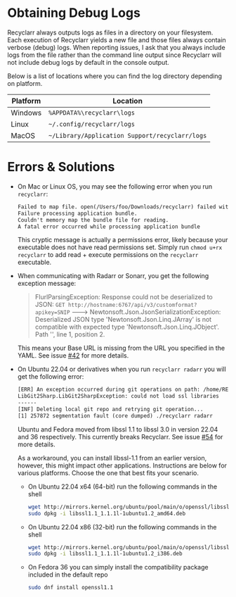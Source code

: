 # Obtaining Debug Logs

Recyclarr always outputs logs as files in a directory on your filesystem. Each execution of
Recyclarr yields a new file and those files always contain verbose (debug) logs. When reporting
issues, I ask that you always include logs from the file rather than the command line output since
Recyclarr will not include debug logs by default in the console output.

Below is a list of locations where you can find the log directory depending on platform.

| Platform | Location                                       |
| -------- | ---------------------------------------------- |
| Windows  | `%APPDATA%\recyclarr\logs`                     |
| Linux    | `~/.config/recyclarr/logs`                     |
| MacOS    | `~/Library/Application Support/recyclarr/logs` |

# Errors & Solutions

* On Mac or Linux OS, you may see the following error when you run `recyclarr`:

  ```txt
  Failed to map file. open(/Users/foo/Downloads/recyclarr) failed with error 13
  Failure processing application bundle.
  Couldn't memory map the bundle file for reading.
  A fatal error occurred while processing application bundle
  ```

  This cryptic message is actually a permissions error, likely because your executable does not have
  read permissions set. Simply run `chmod u+rx recyclarr` to add read + execute permissions on the
  `recyclarr` executable.

* When communicating with Radarr or Sonarr, you get the following exception message:

  > FlurlParsingException: Response could not be deserialized to JSON: `GET
  > http://hostname:6767/api/v3/customformat?apikey=SNIP` --->
  > Newtonsoft.Json.JsonSerializationException: Deserialized JSON type
  > 'Newtonsoft.Json.Linq.JArray' is not compatible with expected type
  > 'Newtonsoft.Json.Linq.JObject'. Path '', line 1, position 2.

  This means your Base URL is missing from the URL you specified in the YAML. See issue [#42] for
  more details.

* On Ubuntu 22.04 or derivatives when you run `recyclarr radarr` you will get the following error:

  ```txt
  [ERR] An exception occurred during git operations on path: /home/REDACTED/.config/recyclarr/repo
  LibGit2Sharp.LibGit2SharpException: could not load ssl libraries
  ------
  [INF] Deleting local git repo and retrying git operation...
  [1] 257872 segmentation fault (core dumped) ./recyclarr radarr
  ```

  Ubuntu and Fedora moved from libssl 1.1 to libssl 3.0 in version 22.04 and 36 respectively. This
  currently breaks Recyclarr. See issue [#54] for more details.

  As a workaround, you can install libssl-1.1 from an earlier version, however, this might impact
  other applications. Instructions are below for various platforms. Choose the one that best fits
  your scenario.

  * On Ubuntu 22.04 x64 (64-bit) run the following commands in the shell

    ```sh
    wget http://mirrors.kernel.org/ubuntu/pool/main/o/openssl/libssl1.1_1.1.1l-1ubuntu1.2_amd64.deb
    sudo dpkg -i libssl1.1_1.1.1l-1ubuntu1.2_amd64.deb
    ```

  * On Ubuntu 22.04 x86 (32-bit) run the following commands in the shell

    ```sh
    wget http://mirrors.kernel.org/ubuntu/pool/main/o/openssl/libssl1.1_1.1.1l-1ubuntu1.2_i386.deb
    sudo dpkg -i libssl1.1_1.1.1l-1ubuntu1.2_i386.deb
    ```

  * On Fedora 36 you can simply install the compatibility package included in the default repo

    ```sh
    sudo dnf install openssl1.1
    ```

[#42]: https://github.com/rcdailey/recyclarr/issues/42
[#54]: https://github.com/rcdailey/recyclarr/issues/54
